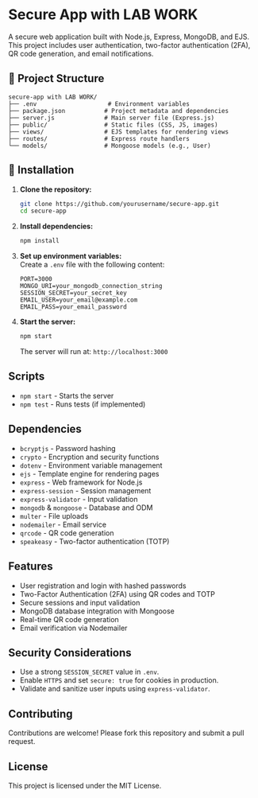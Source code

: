 
# Secure App with LAB WORK

A secure web application built with Node.js, Express, MongoDB, and EJS. This project includes user authentication, two-factor authentication (2FA), QR code generation, and email notifications.

## 📂 Project Structure

```
secure-app with LAB WORK/
├── .env                    # Environment variables
├── package.json           # Project metadata and dependencies
├── server.js              # Main server file (Express.js)
├── public/                # Static files (CSS, JS, images)
├── views/                 # EJS templates for rendering views
├── routes/                # Express route handlers
└── models/                # Mongoose models (e.g., User)
```

## 🚀 Installation

1. **Clone the repository:**  
   ```bash
   git clone https://github.com/yourusername/secure-app.git
   cd secure-app
   ```

2. **Install dependencies:**  
   ```bash
   npm install
   ```

3. **Set up environment variables:**  
   Create a `.env` file with the following content:
   ```env
   PORT=3000
   MONGO_URI=your_mongodb_connection_string
   SESSION_SECRET=your_secret_key
   EMAIL_USER=your_email@example.com
   EMAIL_PASS=your_email_password
   ```

4. **Start the server:**  
   ```bash
   npm start
   ```

   The server will run at: `http://localhost:3000`

## Scripts
- `npm start` - Starts the server  
- `npm test` - Runs tests (if implemented)  

## Dependencies
- `bcryptjs` - Password hashing  
- `crypto` - Encryption and security functions  
- `dotenv` - Environment variable management  
- `ejs` - Template engine for rendering pages  
- `express` - Web framework for Node.js  
- `express-session` - Session management  
- `express-validator` - Input validation  
- `mongodb` & `mongoose` - Database and ODM  
- `multer` - File uploads  
- `nodemailer` - Email service  
- `qrcode` - QR code generation  
- `speakeasy` - Two-factor authentication (TOTP)  

## Features
- User registration and login with hashed passwords  
- Two-Factor Authentication (2FA) using QR codes and TOTP  
- Secure sessions and input validation  
- MongoDB database integration with Mongoose  
- Real-time QR code generation  
- Email verification via Nodemailer  

## Security Considerations
- Use a strong `SESSION_SECRET` value in `.env`.  
- Enable `HTTPS` and set `secure: true` for cookies in production.  
- Validate and sanitize user inputs using `express-validator`.  

## Contributing
Contributions are welcome! Please fork this repository and submit a pull request.

## License
This project is licensed under the MIT License.
